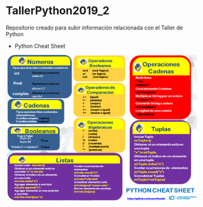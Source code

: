# TallerPython2019_2

Repositorio creado para subir información relacionada con el Taller de Python

* Python Cheat Sheet

<img src="https://github.com/naverRevollo/TallerPython2019_2/blob/master/PythonSheet1.png" width="500">

